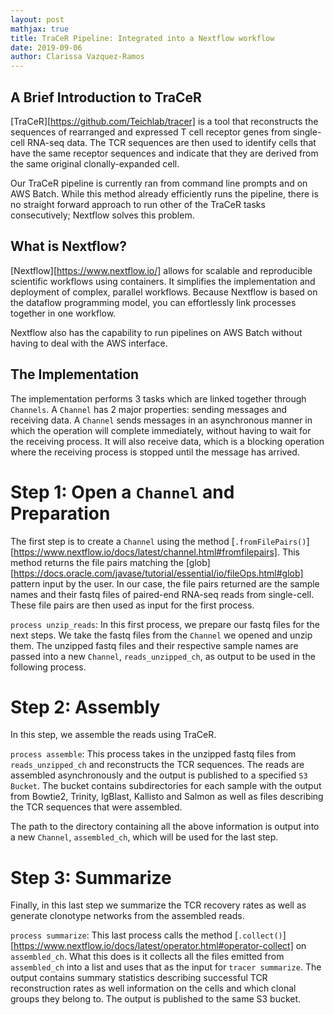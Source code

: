 ```yaml
---
layout: post
mathjax: true
title: TraCeR Pipeline: Integrated into a Nextflow workflow
date: 2019-09-06
author: Clarissa Vazquez-Ramos
---
```


## A Brief Introduction to TraCeR
[TraCeR][https://github.com/Teichlab/tracer] is a tool that reconstructs the sequences of rearranged and expressed T cell receptor genes from single-cell RNA-seq data. The TCR sequences are then used to identify cells that have the same receptor sequences and indicate that they are derived from the same original clonally-expanded cell.

Our TraCeR pipeline is currently ran from command line prompts and on AWS Batch. While this method already efficiently runs the pipeline, there is no straight forward approach to run other of the TraCeR tasks consecutively; Nextflow solves this problem.

## What is Nextflow?
[Nextflow][https://www.nextflow.io/] allows for scalable and reproducible scientific workflows using containers. It simplifies the implementation and deployment of complex, parallel workflows. Because Nextflow is based on the dataflow programming model, you can effortlessly link processes together in one workflow.

Nextflow also has the capability to run pipelines on AWS Batch without having to deal with the AWS interface.


## The Implementation
The implementation performs 3 tasks which are linked together through `Channels`. A `Channel` has 2 major properties: sending messages and receiving data. A `Channel` sends messages in an asynchronous manner in which the operation will complete immediately, without having to wait for the receiving process. It will also receive data, which is a blocking operation where the receiving process is stopped until the message has arrived.


# Step 1: Open a `Channel` and Preparation
The first step is to create a `Channel` using the method [`.fromFilePairs()`][https://www.nextflow.io/docs/latest/channel.html#fromfilepairs]. This method returns the file pairs matching the [glob][https://docs.oracle.com/javase/tutorial/essential/io/fileOps.html#glob] pattern input by the user. In our case, the file pairs returned are the sample names and their fastq files of paired-end RNA-seq reads from single-cell. These file pairs are then used as input for the first process.

`process unzip_reads`:
In this first process, we prepare our fastq files for the next steps. We take the fastq files from the `Channel` we opened and unzip them. The unzipped fastq files and their respective sample names are passed into a new `Channel`, `reads_unzipped_ch`, as output to be used in the following process.


# Step 2: Assembly
In this step, we assemble the reads using TraCeR.

`process assemble`:
This process takes in the unzipped fastq files from `reads_unzipped_ch` and reconstructs the TCR sequences. The reads are assembled asynchronously and the output is published to a specified `S3 Bucket`. The bucket contains subdirectories for each sample with the output from Bowtie2, Trinity, IgBlast, Kallisto and Salmon as well as files describing the TCR sequences that were assembled.

The path to the directory containing all the above information is output into a new `Channel`, `assembled_ch`, which will be used for the last step.


# Step 3: Summarize
Finally, in this last step we summarize the TCR recovery rates as well as generate clonotype networks from the assembled reads.

`process summarize`:
This last process calls the method [`.collect()`][https://www.nextflow.io/docs/latest/operator.html#operator-collect] on `assembled_ch`. What this does is it collects all the files emitted from `assembled_ch` into a list and uses that as the input for `tracer summarize`. The output contains summary statistics describing successful TCR reconstruction rates as well information on the cells and which clonal groups they belong to. The output is published to the same S3 bucket.
